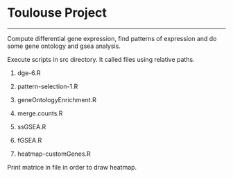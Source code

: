 # Toulouse Project

---

Compute differential gene expression, find patterns of expression and do some gene ontology and gsea analysis.  

Execute scripts in src directory. It called files using relative paths.

1. dge-6.R

2. pattern-selection-1.R

3. geneOntologyEnrichment.R 

4. merge.counts.R

5. ssGSEA.R

6. fGSEA.R

7. heatmap-customGenes.R 

Print matrice in file in order to draw heatmap.  


